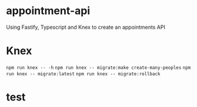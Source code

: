 # appointment-api
Using Fastify, Typescript and Knex to create an appointments API

# Knex
`npm run knex -- -h`
`npm run knex -- migrate:make create-many-peoples`
`npm run knex -- migrate:latest`
`npm run knex -- migrate:rollback`

# test